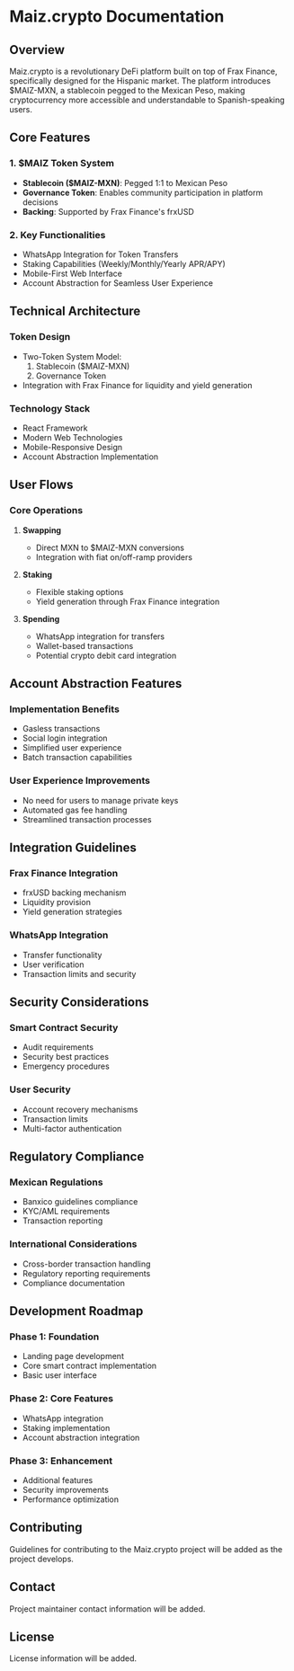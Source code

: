 # Maiz.crypto Documentation

## Overview
Maiz.crypto is a revolutionary DeFi platform built on top of Frax Finance, specifically designed for the Hispanic market. The platform introduces $MAIZ-MXN, a stablecoin pegged to the Mexican Peso, making cryptocurrency more accessible and understandable to Spanish-speaking users.

## Core Features

### 1. $MAIZ Token System
- **Stablecoin ($MAIZ-MXN)**: Pegged 1:1 to Mexican Peso
- **Governance Token**: Enables community participation in platform decisions
- **Backing**: Supported by Frax Finance's frxUSD

### 2. Key Functionalities
- WhatsApp Integration for Token Transfers
- Staking Capabilities (Weekly/Monthly/Yearly APR/APY)
- Mobile-First Web Interface
- Account Abstraction for Seamless User Experience

## Technical Architecture

### Token Design
- Two-Token System Model:
  1. Stablecoin ($MAIZ-MXN)
  2. Governance Token
- Integration with Frax Finance for liquidity and yield generation

### Technology Stack
- React Framework
- Modern Web Technologies
- Mobile-Responsive Design
- Account Abstraction Implementation

## User Flows

### Core Operations
1. **Swapping**
   - Direct MXN to $MAIZ-MXN conversions
   - Integration with fiat on/off-ramp providers

2. **Staking**
   - Flexible staking options
   - Yield generation through Frax Finance integration

3. **Spending**
   - WhatsApp integration for transfers
   - Wallet-based transactions
   - Potential crypto debit card integration

## Account Abstraction Features

### Implementation Benefits
- Gasless transactions
- Social login integration
- Simplified user experience
- Batch transaction capabilities

### User Experience Improvements
- No need for users to manage private keys
- Automated gas fee handling
- Streamlined transaction processes

## Integration Guidelines

### Frax Finance Integration
- frxUSD backing mechanism
- Liquidity provision
- Yield generation strategies

### WhatsApp Integration
- Transfer functionality
- User verification
- Transaction limits and security

## Security Considerations

### Smart Contract Security
- Audit requirements
- Security best practices
- Emergency procedures

### User Security
- Account recovery mechanisms
- Transaction limits
- Multi-factor authentication

## Regulatory Compliance

### Mexican Regulations
- Banxico guidelines compliance
- KYC/AML requirements
- Transaction reporting

### International Considerations
- Cross-border transaction handling
- Regulatory reporting requirements
- Compliance documentation

## Development Roadmap

### Phase 1: Foundation
- Landing page development
- Core smart contract implementation
- Basic user interface

### Phase 2: Core Features
- WhatsApp integration
- Staking implementation
- Account abstraction integration

### Phase 3: Enhancement
- Additional features
- Security improvements
- Performance optimization

## Contributing
Guidelines for contributing to the Maiz.crypto project will be added as the project develops.

## Contact
Project maintainer contact information will be added.

## License
License information will be added.
